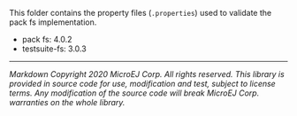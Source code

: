 This folder contains the property files (`.properties`) used to
validate the pack fs implementation.

- pack fs: 4.0.2
- testsuite-fs: 3.0.3

---
_Markdown_
_Copyright 2020 MicroEJ Corp. All rights reserved._
_This library is provided in source code for use, modification and test, subject to license terms._
_Any modification of the source code will break MicroEJ Corp. warranties on the whole library._
